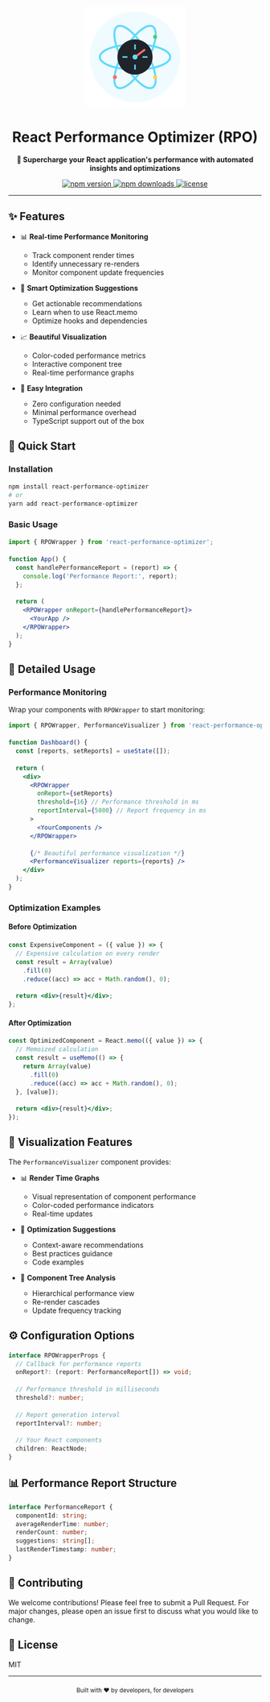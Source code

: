 <div align="center">
  <img src="./assets/logo.svg" alt="React Performance Optimizer Logo" width="200" height="200">
  <h1>React Performance Optimizer (RPO)</h1>
  <p>
    <strong>🚀 Supercharge your React application's performance with automated insights and optimizations</strong>
  </p>
  <p>
    <a href="https://www.npmjs.com/package/react-performance-optimizer">
      <img src="https://img.shields.io/npm/v/react-performance-optimizer.svg" alt="npm version">
    </a>
    <a href="https://www.npmjs.com/package/react-performance-optimizer">
      <img src="https://img.shields.io/npm/dm/react-performance-optimizer.svg" alt="npm downloads">
    </a>
    <a href="https://github.com/yourusername/react-performance-optimizer/blob/main/LICENSE">
      <img src="https://img.shields.io/npm/l/react-performance-optimizer.svg" alt="license">
    </a>
  </p>
</div>

---

## ✨ Features

- 📊 **Real-time Performance Monitoring**
  - Track component render times
  - Identify unnecessary re-renders
  - Monitor component update frequencies

- 🎯 **Smart Optimization Suggestions**
  - Get actionable recommendations
  - Learn when to use React.memo
  - Optimize hooks and dependencies

- 📈 **Beautiful Visualization**
  - Color-coded performance metrics
  - Interactive component tree
  - Real-time performance graphs

- 🔧 **Easy Integration**
  - Zero configuration needed
  - Minimal performance overhead
  - TypeScript support out of the box

## 🚀 Quick Start

### Installation

```bash
npm install react-performance-optimizer
# or
yarn add react-performance-optimizer
```

### Basic Usage

```jsx
import { RPOWrapper } from 'react-performance-optimizer';

function App() {
  const handlePerformanceReport = (report) => {
    console.log('Performance Report:', report);
  };

  return (
    <RPOWrapper onReport={handlePerformanceReport}>
      <YourApp />
    </RPOWrapper>
  );
}
```

## 📖 Detailed Usage

### Performance Monitoring

Wrap your components with `RPOWrapper` to start monitoring:

```jsx
import { RPOWrapper, PerformanceVisualizer } from 'react-performance-optimizer';

function Dashboard() {
  const [reports, setReports] = useState([]);

  return (
    <div>
      <RPOWrapper 
        onReport={setReports}
        threshold={16} // Performance threshold in ms
        reportInterval={5000} // Report frequency in ms
      >
        <YourComponents />
      </RPOWrapper>
      
      {/* Beautiful performance visualization */}
      <PerformanceVisualizer reports={reports} />
    </div>
  );
}
```

### Optimization Examples

#### Before Optimization
```jsx
const ExpensiveComponent = ({ value }) => {
  // Expensive calculation on every render
  const result = Array(value)
    .fill(0)
    .reduce((acc) => acc + Math.random(), 0);

  return <div>{result}</div>;
};
```

#### After Optimization
```jsx
const OptimizedComponent = React.memo(({ value }) => {
  // Memoized calculation
  const result = useMemo(() => {
    return Array(value)
      .fill(0)
      .reduce((acc) => acc + Math.random(), 0);
  }, [value]);

  return <div>{result}</div>;
});
```

## 🎨 Visualization Features

The `PerformanceVisualizer` component provides:

- 📊 **Render Time Graphs**
  - Visual representation of component performance
  - Color-coded performance indicators
  - Real-time updates

- 🎯 **Optimization Suggestions**
  - Context-aware recommendations
  - Best practices guidance
  - Code examples

- 🌳 **Component Tree Analysis**
  - Hierarchical performance view
  - Re-render cascades
  - Update frequency tracking

## ⚙️ Configuration Options

```typescript
interface RPOWrapperProps {
  // Callback for performance reports
  onReport?: (report: PerformanceReport[]) => void;
  
  // Performance threshold in milliseconds
  threshold?: number;
  
  // Report generation interval
  reportInterval?: number;
  
  // Your React components
  children: ReactNode;
}
```

## 📊 Performance Report Structure

```typescript
interface PerformanceReport {
  componentId: string;
  averageRenderTime: number;
  renderCount: number;
  suggestions: string[];
  lastRenderTimestamp: number;
}
```

## 🤝 Contributing

We welcome contributions! Please feel free to submit a Pull Request. For major changes, please open an issue first to discuss what you would like to change.

## 📝 License

MIT 

---

<div align="center">
  <p>
    <sub>Built with ❤️ by developers, for developers</sub>
  </p>
</div>
